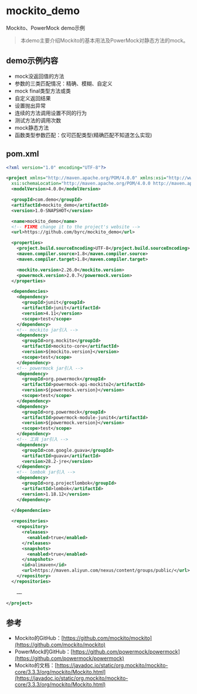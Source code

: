 # mockito_demo
Mockito、PowerMock demo示例

> 本demo主要介绍Mockito的基本用法及PowerMock对静态方法的mock。

## demo示例内容
- mock没返回值的方法
- 参数的三类匹配情况：精确、模糊、自定义
- mock final类型方法或类
- 自定义返回结果
- 设置抛出异常
- 连续的方法调用设置不同的行为
- 测试方法的调用次数
- mock静态方法
- 函数类型参数匹配：仅可匹配类型(精确匹配不知道怎么实现)

## pom.xml
```xml
<?xml version="1.0" encoding="UTF-8"?>

<project xmlns="http://maven.apache.org/POM/4.0.0" xmlns:xsi="http://www.w3.org/2001/XMLSchema-instance"
  xsi:schemaLocation="http://maven.apache.org/POM/4.0.0 http://maven.apache.org/xsd/maven-4.0.0.xsd">
  <modelVersion>4.0.0</modelVersion>

  <groupId>com.demo</groupId>
  <artifactId>mockito_demo</artifactId>
  <version>1.0-SNAPSHOT</version>

  <name>mockito_demo</name>
  <!-- FIXME change it to the project's website -->
  <url>https://github.com/byrc/mockito_demo</url>

  <properties>
    <project.build.sourceEncoding>UTF-8</project.build.sourceEncoding>
    <maven.compiler.source>1.8</maven.compiler.source>
    <maven.compiler.target>1.8</maven.compiler.target>

    <mockito.version>2.26.0</mockito.version>
    <powermock.version>2.0.7</powermock.version>
  </properties>

  <dependencies>
    <dependency>
      <groupId>junit</groupId>
      <artifactId>junit</artifactId>
      <version>4.11</version>
      <scope>test</scope>
    </dependency>
    <!-- mockito jar引入 -->
    <dependency>
      <groupId>org.mockito</groupId>
      <artifactId>mockito-core</artifactId>
      <version>${mockito.version}</version>
      <scope>test</scope>
    </dependency>
    <!-- powermock jar引入 -->
    <dependency>
      <groupId>org.powermock</groupId>
      <artifactId>powermock-api-mockito2</artifactId>
      <version>${powermock.version}</version>
      <scope>test</scope>
    </dependency>
    <dependency>
      <groupId>org.powermock</groupId>
      <artifactId>powermock-module-junit4</artifactId>
      <version>${powermock.version}</version>
      <scope>test</scope>
    </dependency>
    <!-- 工具 jar引入 -->
    <dependency>
      <groupId>com.google.guava</groupId>
      <artifactId>guava</artifactId>
      <version>28.2-jre</version>
    </dependency>
    <!-- lombok jar引入 -->
    <dependency>
      <groupId>org.projectlombok</groupId>
      <artifactId>lombok</artifactId>
      <version>1.18.12</version>
    </dependency>

  </dependencies>
  
  <repositories>
    <repository>
      <releases>
        <enabled>true</enabled>
      </releases>
      <snapshots>
        <enabled>true</enabled>
      </snapshots>
      <id>alimaven</id>
      <url>https://maven.aliyun.com/nexus/content/groups/public/</url>
    </repository>
  </repositories>
    
    ……

</project>
```

## 参考
- Mockito的GitHub：[https://github.com/mockito/mockito](https://github.com/mockito/mockito)
- PowerMock的GitHub：[https://github.com/powermock/powermock](https://github.com/powermock/powermock)
- Mockito的文档：[https://javadoc.io/static/org.mockito/mockito-core/3.3.3/org/mockito/Mockito.html](https://javadoc.io/static/org.mockito/mockito-core/3.3.3/org/mockito/Mockito.html)